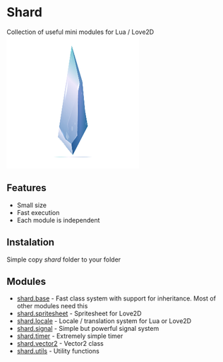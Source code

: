 # Shard
Collection of useful mini modules for Lua / Love2D  
![shard](shard.png)

## Features
 - Small size
 - Fast execution
 - Each module is independent

## Instalation
Simple copy *shard* folder to your folder

## Modules
 * [shard.base](readme/base.md) - Fast class system with support for inheritance. Most of other modules need this
 * [shard.spritesheet](readme/spritesheet.md) - Spritesheet for Love2D
 * [shard.locale](readme/locale.md) - Locale / translation system for Lua or Love2D
 * [shard.signal](readme/signal.md) - Simple but powerful signal system
 * [shard.timer](readme/timer.md) - Extremely simple timer
 * [shard.vector2](readme/vector2.md) - Vector2 class
 * [shard.utils](readme/utils.md) - Utility functions